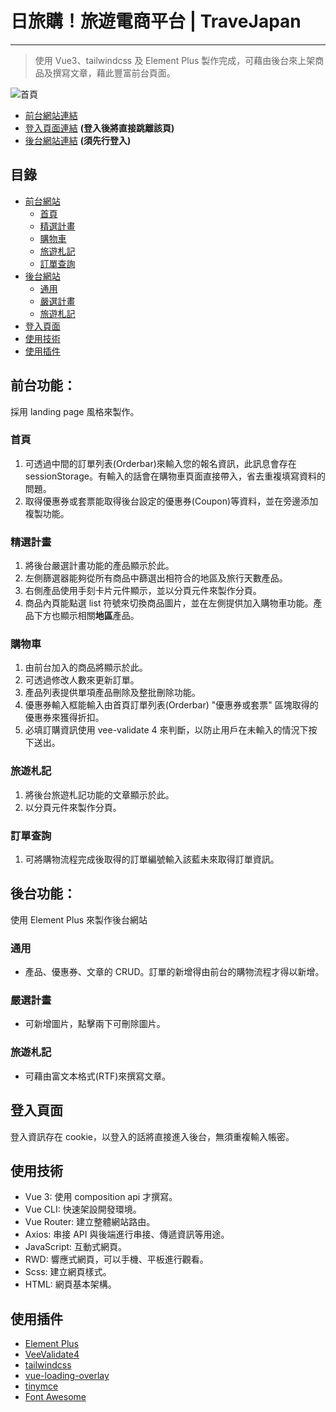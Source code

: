 # 日旅購！旅遊電商平台 | TraveJapan

---

> 使用 Vue3、tailwindcss 及 Element Plus 製作完成，可藉由後台來上架商品及撰寫文章，藉此豐富前台頁面。

![首頁](https://i.imgur.com/XhuHbcv.jpg)

- [前台網站連結](https://bardkidd.github.io/traveljp/#/homepage)
- [登入頁面連結](https://bardkidd.github.io/traveljp/#/login) **(登入後將直接跳離該頁)**
- [後台網站連結](https://bardkidd.github.io/traveljp/#/admin) **(須先行登入)**

## 目錄

- [前台網站](#前台功能)
  - [首頁](#首頁)
  - [精選計畫](#精選計畫)
  - [購物車](#購物車)
  - [旅遊札記](#旅遊札記)
  - [訂單查詢](#訂單查詢)
- [後台網站](#後台功能)
  - [通用](#通用)
  - [嚴選計畫](#嚴選計畫)
  - [旅遊札記](#旅遊札記)
- [登入頁面](#登入頁面)
- [使用技術](#使用技術)
- [使用插件](#使用插件)

## **前台功能：**

採用 landing page 風格來製作。

### **首頁**

1. 可透過中間的訂單列表(Orderbar)來輸入您的報名資訊，此訊息會存在 sessionStorage。有輸入的話會在購物車頁面直接帶入，省去重複填寫資料的問題。
2. 取得優惠券或套票能取得後台設定的優惠券(Coupon)等資料，並在旁邊添加複製功能。

### **精選計畫**

1. 將後台嚴選計畫功能的產品顯示於此。
2. 左側篩選器能夠從所有商品中篩選出相符合的地區及旅行天數產品。
3. 右側產品使用手刻卡片元件顯示，並以分頁元件來製作分頁。
4. 商品內頁能點選 list 符號來切換商品圖片，並在左側提供加入購物車功能。產品下方也顯示相關**地區**產品。

### **購物車**

1. 由前台加入的商品將顯示於此。
2. 可透過修改人數來更新訂單。
3. 產品列表提供單項產品刪除及整批刪除功能。
4. 優惠券輸入框能輸入由首頁訂單列表(Orderbar) "優惠券或套票" 區塊取得的優惠券來獲得折扣。
5. 必填訂購資訊使用 vee-validate 4 來判斷，以防止用戶在未輸入的情況下按下送出。

### **旅遊札記**

1. 將後台旅遊札記功能的文章顯示於此。
2. 以分頁元件來製作分頁。

### **訂單查詢**

1. 可將購物流程完成後取得的訂單編號輸入該藍未來取得訂單資訊。

## **後台功能：**

使用 Element Plus 來製作後台網站

### **通用**

- 產品、優惠券、文章的 CRUD。訂單的新增得由前台的購物流程才得以新增。

### **嚴選計畫**

- 可新增圖片，點擊兩下可刪除圖片。

### **旅遊札記**

- 可藉由富文本格式(RTF)來撰寫文章。

## **登入頁面**

登入資訊存在 cookie，以登入的話將直接進入後台，無須重複輸入帳密。

## **使用技術**

- Vue 3: 使用 composition api 才撰寫。
- Vue CLI: 快速架設開發環境。
- Vue Router: 建立整體網站路由。
- Axios: 串接 API 與後端進行串接、傳遞資訊等用途。
- JavaScript: 互動式網頁。
- RWD: 響應式網頁，可以手機、平板進行觀看。
- Scss: 建立網頁樣式。
- HTML: 網頁基本架構。

## **使用插件**

- [Element Plus](https://element-plus.org/zh-CN/)
- [VeeValidate4](https://vee-validate.logaretm.com/v4/)
- [tailwindcss](https://tailwindcss.com/)
- [vue-loading-overlay](https://www.npmjs.com/package/vue-loading-overlay)
- [tinymce](https://www.tiny.cloud/)
- [Font Awesome](https://fontawesome.com/)
